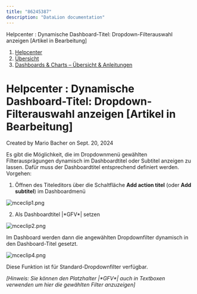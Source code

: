 ```yaml
---
title: "86245387"
description: "DataLion documentation"
---
```


Helpcenter : Dynamische Dashboard-Titel: Dropdown-Filterauswahl anzeigen \[Artikel in Bearbeitung\]  

1.  [Helpcenter](index.html)
2.  [Übersicht](2982609.html)
3.  [Dashboards & Charts – Übersicht & Anleitungen](3539109.html)

# Helpcenter : Dynamische Dashboard-Titel: Dropdown-Filterauswahl anzeigen \[Artikel in Bearbeitung\]

Created by Mario Bacher on Sept. 20, 2024

Es gibt die Möglichkeit, die im Dropdownmenü gewählten Filterausprägungen dynamisch im Dashboardtitel oder Subtitel anzeigen zu lassen. Dafür muss der Dashboardtitel entsprechend definiert werden. Vorgehen:

1.  Öffnen des Titeleditors über die Schaltfläche **Add action titel** (oder **Add subtitel**) im Dashboardmenü
    

![mceclip1.png](/img/86048855.png?width=408)

2.  Als Dashboardtitel |\*GFV\*| setzen
    

![mceclip2.png](/img/86048862.png?width=760)

Im Dashboard werden dann die angewählten Dropdownfilter dynamisch in den Dashboard-Titel gesetzt.

![mceclip4.png](/img/86048868.png?width=560)

Diese Funktion ist für Standard-Dropdownfilter verfügbar.

*\[Hinweis: Sie können den Platzhalter |\*GFV\*| auch in Textboxen verwenden um hier die gewählten Filter anzuzeigen\]*